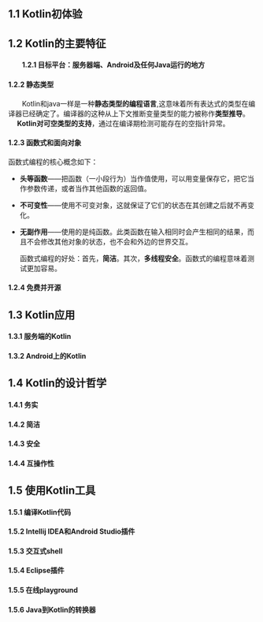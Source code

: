 ## 1.1 Kotlin初体验

## 1.2 Kotlin的主要特征

#### 　　1.2.1 目标平台：服务器端、Android及任何Java运行的地方

#### 1.2.2 静态类型

　　Kotlin和java一样是一种**静态类型的编程语言**,这意味着所有表达式的类型在编译器已经确定了。编译器的这种从上下文推断变量类型的能力被称作**类型推导**。  
   **Kotlin对可空类型的支持**，通过在编译期检测可能存在的空指针异常。

#### 1.2.3 函数式和面向对象

函数式编程的核心概念如下：

* **头等函数**——把函数（一小段行为）当作值使用，可以用变量保存它，把它当作参数传递，或者当作其他函数的返回值。
* **不可变性**——使用不可变对象，这就保证了它们的状态在其创建之后就不再变化。
* **无副作用**——使用的是纯函数。此类函数在输入相同时会产生相同的结果，而且不会修改其他对象的状态，也不会和外边的世界交互。

  函数式编程的好处：首先，**简洁**。其次，**多线程安全**。函数式的编程意味着测试更加容易。

#### 1.2.4 免费并开源

## 1.3 Kotlin应用

#### 1.3.1 服务端的Kotlin

#### 1.3.2 Android上的Kotlin

## 1.4 Kotlin的设计哲学

#### 1.4.1 务实

#### 1.4.2 简洁

#### 1.4.3 安全

#### 1.4.4 互操作性

## 1.5 使用Kotlin工具

#### 1.5.1 编译Kotlin代码

#### 1.5.2 Intellij IDEA和Android Studio插件

#### 1.5.3 交互式shell

#### 1.5.4 Eclipse插件

#### 1.5.5 在线playground

#### 1.5.6 Java到Kotlin的转换器



